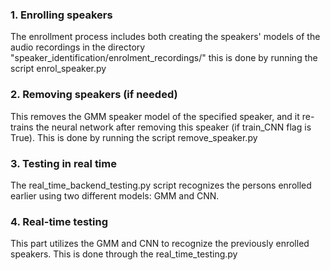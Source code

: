 ### 1. Enrolling speakers
The enrollment process includes both creating the speakers' models of the audio recordings in the directory "speaker_identification/enrolment_recordings/" this is done by running the script enrol_speaker.py

### 2. Removing speakers (if needed)
This removes the GMM speaker model of the specified speaker, and it re-trains the neural network after removing this speaker (if train_CNN flag is True). This is done by running the script remove_speaker.py

### 3. Testing in real time
The real_time_backend_testing.py script recognizes the persons enrolled earlier using two different models: GMM and CNN.

### 4. Real-time testing
This part utilizes the GMM and CNN to recognize the previously enrolled speakers. This is done through the real_time_testing.py
